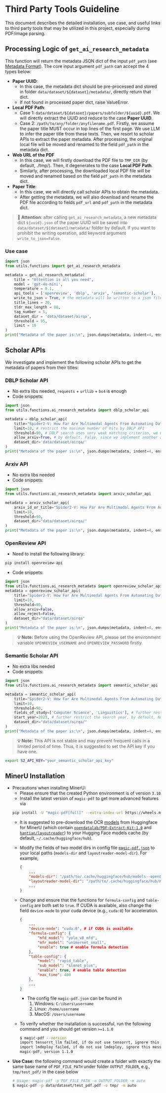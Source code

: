 # Third Party Tools Guideline

This document describes the detailed installation, use case, and useful links to third party tools that may be utilized in this project, especially during PDF/image parsing.


## Processing Logic of `get_ai_research_metadata`

This function will return the metadata JSON dict of the input `pdf_path` (see [Metadata Format](../documents/airqa_format.md#paper-metadata-format)). The core input argument `pdf_path` can accept the 4 types below:
- **Paper UUID**:
    - In this case, the metadata dict should be pre-processed and stored in folder `data/dataset/${dataset}/metadata/`, directly return that dict.
    - If not found in processed paper dict, raise ValueError.
- **Local PDF Path**:
    - Case 1: `data/dataset/${dataset}/papers/subfolder/${uuid}.pdf`. We will directly extract the UUID and reduce to the case **Paper UUID**.
    - Case 2: `/path/to/any/folder/anyfilename.pdf`. Firstly, we assume the paper title MUST occur in top lines of the first page. We use LLM to infer the paper title from these texts. Then, we resort to scholar APIs to extract the paper metadata. After processing, the original local file will be moved and renamed to the field `pdf_path` in the metadata dict.
- **Web URL of the PDF**
    - In this case, we will firstly download the PDF file to `TMP_DIR` (by default, ./tmp/). Then, it degenerates to the case **Local PDF Path**.
    - Similarly, after processing, the downloaded local PDF file will be moved and renamed based on the field `pdf_path` in the metadata dict.
- **Paper Title**:
    - In this case, we will directly call scholar APIs to obtain the metadata.
    - After getting the metadata, we will also download and rename the PDF file according to fields `pdf_url` and `pdf_path` in the metadata dict.
> **📝 Attention**: after calling `get_ai_research_metadata`, a new metadata dict `${uuid}.json` of the paper UUID will be saved into `data/dataset/${dataset}/metadata/` folder by default. If you want to prohibit the writing operation, add keyword argument `write_to_json=False`.

### Use case
```py
import json
from utils.functions import get_ai_research_metadata

metadata = get_ai_research_metadata(
    title = "Attention is all you need",
    model = 'gpt-4o-mini',
    temperature = 0.1,
    api_tools = ['openreview', 'dblp', 'arxiv', 'semantic-scholar'],
    write_to_json = True, # the metadata will be written to a json file under dataset_dir/metadata/
    title_lines = 20,
    tldr_max_length = 80,
    tag_number = 5,
    dataset_dir = 'data/dataset/airqa',
    threshold = 95,
    limit = 10
)
print("Metadata of the paper is:\n", json.dumps(metadata, indent=4, ensure_ascii=False))
```


## Scholar APIs

We investigate and implement the following scholar APIs to get the metadata of papers from their titles:

### DBLP Scholar API

- No extra libs needed, `requests` + `urllib` + `bs4` is enough
- Code snippets:
```py
import json
from utils.functions.ai_research_metadata import dblp_scholar_api

metadata = dblp_scholar_api(
    title="Spider2-V: How Far Are Multimodal Agents From Automating Data Science and Engineering Workflows?",
    limit=10, # restrict the maximum number of hits by DBLP API
    threshold=90, # DBLP search uses very weak matching criterion, we use fuzz.ratio to re-order the results ( only ratio score > threshold will be maintained )
    allow_arxiv=True, # by default, False, since we implement another arxiv scholar API, but can be changed to True, such that arxiv version of papers will not be ignored
    dataset_dir='data/dataset/airqa/'
)
print("Metadata of the paper is:\n", json.dumps(metadata, indent=4, ensure_ascii=False))
```


### Arxiv API

- No extra libs needed
- Code snippets:
```py
import json
from utils.functions.ai_research_metadata import arxiv_scholar_api

metadata = arxiv_scholar_api(
    arxiv_id_or_title="Spider2-V: How Far Are Multimodal Agents From Automating Data Science and Engineering Workflows?",
    limit=10,
    threshold=90,
    dataset_dir="data/dataset/airqa/"
)
print("Metadata of the paper is:\n", json.dumps(metadata, indent=4, ensure_ascii=False))
```


### OpenReview API

- Need to install the following library:
```sh
pip install openreview-api
```

- Code snippets:
```py
import json
from utils.functions.ai_research_metadata import openreview_scholar_api
metadata = openreview_scholar_api(
    title="Spider2-V: How Far Are Multimodal Agents From Automating Data Science and Engineering Workflows?",
    limit=10,
    threshold=90,
    allow_arxiv=False,
    allow_reject=False,
    dataset_dir="data/dataset/airqa"
)
print("Metadata of the paper is:\n", json.dumps(metadata, indent=4, ensure_ascii=False))
```
> **💡 Note:** Before using the OpenReview API, please set the environment variable `OPENREVIEW_USERNAME` and `OPENREVIEW_PASSWORD` firstly.


### Semantic Scholar API

- No extra libs needed
- Code snippets:
```py
import json
from utils.functions.ai_research_metadata import semantic_scholar_api

metadata = semantic_scholar_api(
    title="Spider2-V: How Far Are Multimodal Agents From Automating Data Science and Engineering Workflows?",
    limit=10,
    threshold=90,
    fields_of_study=['Computer Science', 'Linguistics'], # further restrict the search fields, by default, empty
    start_year=2023, # further restrict the search year, by default, None
    dataset_dir="data/dataset/airqa/"
)
print("Metadata of the paper is:\n", json.dumps(metadata, indent=4, ensure_ascii=False))
```
> **💡 Note:** This API is not stable and may prevent frequent calls in a limited period of time. Thus, it is suggested to set the API key if you have one.
```sh
export S2_API_KEY="your_semantic_scholar_api_key"
```


## MinerU Installation

- Precautions when installing MinerU:
    - Please ensure that the created Python environment is of version `3.10`
    - Install the latest version of `magic-pdf` to get more advanced features via
    ```bash
    pip install -U "magic-pdf[full]" --extra-index-url https://wheels.myhloli.com
    ```
    - It is suggested to pre-download the OCR [models](https://github.com/opendatalab/MinerU/blob/master/docs/how_to_download_models_en.md) from Huggingface for MinerU (which contain [`opendatalab/PDF-Extract-Kit-1.0`](https://huggingface.co/opendatalab/PDF-Extract-Kit-1.0) and [`hantian/layoutreader`](https://huggingface.co/hantian/layoutreader)) to your Hugging Face models cache (by default, `~/.cache/huggingface/hub`).
    - Modify the fields of two model dirs in config file [`magic-pdf.json`](https://github.com/opendatalab/MinerU/tree/master?tab=readme-ov-file#3-modify-the-configuration-file-for-additional-configuration) to your local paths (`models-dir` and `layoutreader-model-dir`). For example,
        ```json
        {
            ...
            "models-dir": "/path/to/.cache/huggingface/hub/models--opendatalab--PDF-Extract-Kit-1.0/snapshots/60416a2cabad3f7b7284b43ce37a99864484fba2/models",
            "layoutreader-model-dir": "/path/to/.cache/huggingface/hub/models--hantian--layoutreader/snapshots/641226775a0878b1014a96ad01b964291513685",
            ...
        }
        ```
    - Change and ensure that the functions for `formula-config` and `table-config` are both set to `true`. If CUDA is available, also change the field `device-mode` to your cuda device (e.g., `cuda:0`) for acceleration.
        ```json
        {
            ...
            "device-mode": "cuda:0", # if CUDA is available
            "formula-config": {
                "mfd_model": "yolo_v8_mfd",
                "mfr_model": "unimernet_small",
                "enable": true # enable formula detection
            },
            "table-config": {
                "model": "rapid_table",
                "sub_model": "slanet_plus",
                "enable": true, # enable table detection
                "max_time": 400
            },
            ...
        }
        ```

        - The config file `magic-pdf.json` can be found in
            1. Windows: `C:\Users\username`
            2. Linux: `/home/username`
            3. MacOS: `/Users/username`
    - To verify whether the installation is successful, run the following command and you should get version `>=1.1.0`
        ```sh
        $ magic-pdf --version
        import tensorrt_llm failed, if do not use tensorrt, ignore this message
        import lmdeploy failed, if do not use lmdeploy, ignore this message
        magic-pdf, version 1.1.0
        ```
- **Use Case:** the following command would create a folder with exactly the same base name of `PDF_FILE_PATH` under folder `OUTPUT_FOLDER`, e.g., `tmp/test_pdf/` in the case below
    ```bash
    # Usage: magic-pdf -p PDF_FILE_PATH -o OUTPUT_FOLDER -m auto
    $ magic-pdf -p data/dataset/test_pdf.pdf -o tmp/ -m auto
    ```